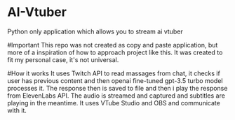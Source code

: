 # AI-Vtuber
Python only application which allows you to stream ai vtuber

#Important
This repo was not created as copy and paste application, but more of a inspiration of how to approach project like this.
It was created to fit my personal case, it's not universal.

#How it works
It uses Twitch API to read massages from chat, it checks if user has previous content and then openai fine-tuned gpt-3.5 turbo model processes it.
The response then is saved to file and then i play the response from ElevenLabs API. The audio is streamed and captured and subtitles are playing in the meantime.
It uses VTube Studio and OBS and communicate with it.
